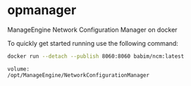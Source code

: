 # opmanager
ManageEngine Network Configuration Manager on docker

To quickly get started running use the following command:
```bash
docker run --detach --publish 8060:8060 babim/ncm:latest
```
```
volume:
/opt/ManageEngine/NetworkConfigurationManager
```